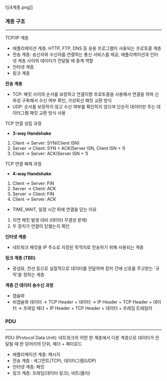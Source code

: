 ![[4계층.png]]
### 계층 구조
---
TCP/IP 계층
- 애플리케이션 계층: HTTP, FTP, DNS 등 응용 프로그램이 사용되는 프로토콜 계층
- 전송 계층: 송신자와 수신자를 연결하는 통신 서비스를 제공, 애플리케이션과 인터넷 계층 사이의 데이터가 전달될 때 중계 역할
- 인터넷 계층
- 링크 계층

**전송 계층**
- TCP: 패킷 사이의 순서를 보장하고 연결지향 프로토콜을 사용해서 연결을 하여 신뢰성 구축해서 수신 여부 확인, 가상회선 패킷 교환 방식
- UDP: 순서를 보장하지 않고 수신 여부를 확인하지 않으며 단순히 데이터만 주는 데이터그램 패킷 교환 방식 사용

TCP 연결 성립 과정
- **3-way Handshake**
1. Client → Server: SYN(Client ISN)
2. Server → Client: SYN + ACK(Server ISN, Client ISN + 1)
3. Client → Server: ACK(Server ISN + 1)

TCP 연결 해제 과정
- **4-way Handshake**
1. Client → Server: FIN
2. Server → Client: ACK
3. Server → Client: FIN
4. Client → Server: ACK

- TIME_WAIT, 일정 시간 뒤에 연결을 닫는 이유
1. 지연 패킷 발생 대비 (데이터 무결성 문제)
2. 두 장치가 연결이 닫혔는지 확인

**인터넷 계층**
- 네트워크 패킷을 IP 주소로 지정된 목적지로 전송하기 위해 사용되는 계층

**링크 계층 (TBD)**
- 광섬유, 전선 등으로 실질적으로 데이터를 전달하며 장치 간에 신호를 주고받는 '규칙'을 정하는 계층

**계층 간 데이터 송수신 과정**
- 캡슐화
- 비캡슐화
데이터 → TCP Header + 데이터 → IP Header + TCP Header + 데이터 → 프레임 헤더 + IP Header + TCP Header + 데이터 + 프레임 트레일러

### PDU
---
PDU (Protocol Data Unit): 네트워크의 어떤 한 계층에서 다른 계층으로 데이터가 전달될 때 한 덩어리의 단위, 헤더 + 페이로드
- 애플리케이션 계층: 메시지
- 전송 계층 : 세그먼트(TCP), 데이터그램(UDP)
- 인터넷 계층: 패킷
- 링크 계층: 프레임(데이터 링크), 비트(물리)
